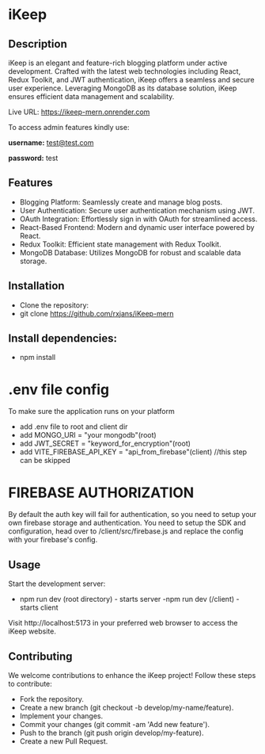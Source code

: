 # iKeep

## Description
iKeep is an elegant and feature-rich blogging platform under active development. Crafted with the latest web technologies including React, Redux Toolkit, and JWT authentication, iKeep offers a seamless and secure user experience. Leveraging MongoDB as its database solution, iKeep ensures efficient data management and scalability.

Live URL: https://ikeep-mern.onrender.com

To access admin features kindly use: 

**username:** test@test.com 

**password:** test  

## Features
- Blogging Platform: Seamlessly create and manage blog posts.
- User Authentication: Secure user authentication mechanism using JWT.
- OAuth Integration: Effortlessly sign in with OAuth for streamlined access.
- React-Based Frontend: Modern and dynamic user interface powered by React.
- Redux Toolkit: Efficient state management with Redux Toolkit.
- MongoDB Database: Utilizes MongoDB for robust and scalable data storage.

## Installation
- Clone the repository:
- git clone https://github.com/rxjans/iKeep-mern

## Install dependencies:

- npm install

# .env file config
To make sure the application runs on your platform
- add .env file to root and client dir
- add MONGO_URI = "your mongodb"(root)
- add JWT_SECRET = "keyword_for_encryption"(root)
- add VITE_FIREBASE_API_KEY = "api_from_firebase"(client) //this step can be skipped 

# FIREBASE AUTHORIZATION
By default the auth key will fail for authentication, so you need to setup your own firebase storage and authentication. You need to setup the SDK and configuration, head over to /client/src/firebase.js and replace the config with your firebase's config.

## Usage
Start the development server:
- npm run dev (root directory) - starts server
-npm run dev (/client) - starts client

Visit http://localhost:5173 in your preferred web browser to access the iKeep website.

## Contributing
We welcome contributions to enhance the iKeep project! Follow these steps to contribute:

- Fork the repository.
- Create a new branch (git checkout -b develop/my-name/feature).
- Implement your changes.
- Commit your changes (git commit -am 'Add new feature').
- Push to the branch (git push origin develop/my-feature).
- Create a new Pull Request.
